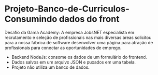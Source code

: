 # Projeto-Banco-de-Curriculos- Consumindo dados do front

Desafío da Gama Academy: A empresa JobsNET especialista em recrutamento e seleção de profissionais nas mais diversas áreas solicitou para a nossa fábrica de software desenvolver uma página para atração de profissionais para conectar as oportunidades de emprego.

- Backend NodeJs: consome os dados de um formulário do frontend. 
- Dados salvos em um arquivo JSON e puxados em uma tabela.
- Projeto não utiliza um banco de dados.
